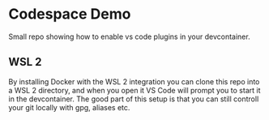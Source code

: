 # Codespace Demo

Small repo showing how to enable vs code plugins in your devcontainer.

## WSL 2

By installing Docker with the WSL 2 integration you can clone this repo into a WSL 2 directory, and when you open it VS Code will prompt you to start it in the devcontainer. The good part of this setup is that you can still controll your git locally with gpg, aliases etc.

